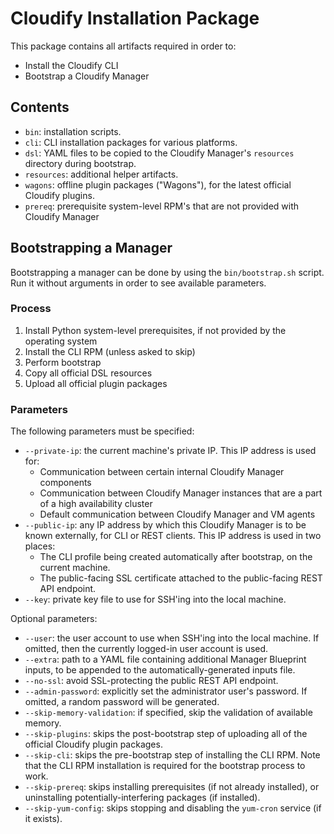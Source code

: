 # Cloudify Installation Package

This package contains all artifacts required in order to:

* Install the Cloudify CLI
* Bootstrap a Cloudify Manager

## Contents

* `bin`: installation scripts.
* `cli`: CLI installation packages for various platforms.
* `dsl`: YAML files to be copied to the Cloudify Manager's `resources` directory during
         bootstrap.
* `resources`: additional helper artifacts.
* `wagons`: offline plugin packages ("Wagons"), for the latest official Cloudify plugins.
* `prereq`: prerequisite system-level RPM's that are not provided with Cloudify Manager 

## Bootstrapping a Manager

Bootstrapping a manager can be done by using the `bin/bootstrap.sh` script. Run it without arguments
in order to see available parameters.

### Process

1. Install Python system-level prerequisites, if not provided by the operating system
2. Install the CLI RPM (unless asked to skip)
3. Perform bootstrap
4. Copy all official DSL resources
5. Upload all official plugin packages

### Parameters

The following parameters must be specified:

* `--private-ip`: the current machine's private IP. This IP address is used for:
  * Communication between certain internal Cloudify Manager components
  * Communication between Cloudify Manager instances that are a part of a high availability cluster
  * Default communication between Cloudify Manager and VM agents
* `--public-ip`: any IP address by which this Cloudify Manager is to be known externally,
  for CLI or REST clients. This IP address is used in two places:
  * The CLI profile being created automatically after bootstrap, on the current machine.
  * The public-facing SSL certificate attached to the public-facing REST API endpoint.
* `--key`: private key file to use for SSH'ing into the local machine.

Optional parameters:

* `--user`: the user account to use when SSH'ing into the local machine. If omitted, then the
  currently logged-in user account is used.
* `--extra`: path to a YAML file containing additional Manager Blueprint inputs, to be appended
  to the automatically-generated inputs file.
* `--no-ssl`: avoid SSL-protecting the public REST API endpoint.
* `--admin-password`: explicitly set the administrator user's password. If omitted, a random password
  will be generated.
* `--skip-memory-validation`: if specified, skip the validation of available memory.
* `--skip-plugins`: skips the post-bootstrap step of uploading all of the official Cloudify plugin packages.
* `--skip-cli`: skips the pre-bootstrap step of installing the CLI RPM. Note that the CLI RPM installation is
  required for the bootstrap process to work.
* `--skip-prereq`: skips installing prerequisites (if not already installed), or uninstalling potentially-interfering
  packages (if installed).
* `--skip-yum-config`: skips stopping and disabling the `yum-cron` service (if it exists).
